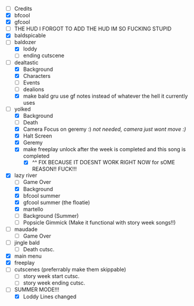 - [ ] Credits
- [x] bfcool
- [x] gfcool
- [ ] THE HUD I FORGOT TO ADD THE HUD IM SO FUCKING STUPID
- [x] baldspicable
- [ ] baldozer
	- [x] loddy
	- [ ] ending cutscene
- [ ] dealtastic
	- [x] Background
	- [x] Characters
	- [ ] Events
	- [ ] dealions
	- [x] make bald gru use gf notes instead of whatever the hell it currently uses
- [ ] yolked
	- [x] Background
	- [ ] Death
	- [x] Camera Focus on geremy :)
		*not needed, camera just wont move :)*
	- [x] Halt Screen
	- [x] Geremy
	- [x] make freeplay unlock after the week is completed and this song is completed
		- [x] ^^ FIX BECAUSE IT DOESNT WORK RIGHT NOW for sOME REASON!! FUCK!!!
- [x] lazy river
	- [ ] Game Over
	- [x] Background
	- [x] bfcool summer
	- [x] gfcool summer (the floatie)
	- [x] martello
	- [ ] Background (Summer)
	- [ ] Popsicle Gimmick (Make it functional with story week songs!!)
- [ ] maudade
	- [ ] Game Over
- [ ] jingle bald
	- [ ] Death cutsc.
- [x] main menu
- [x] freeplay
- [ ] cutscenes (preferrably make them skippable)
	- [ ] story week start cutsc.
	- [ ] story week ending cutsc.
- [ ] SUMMER MODE!!!
	- [x] Loddy Lines changed
